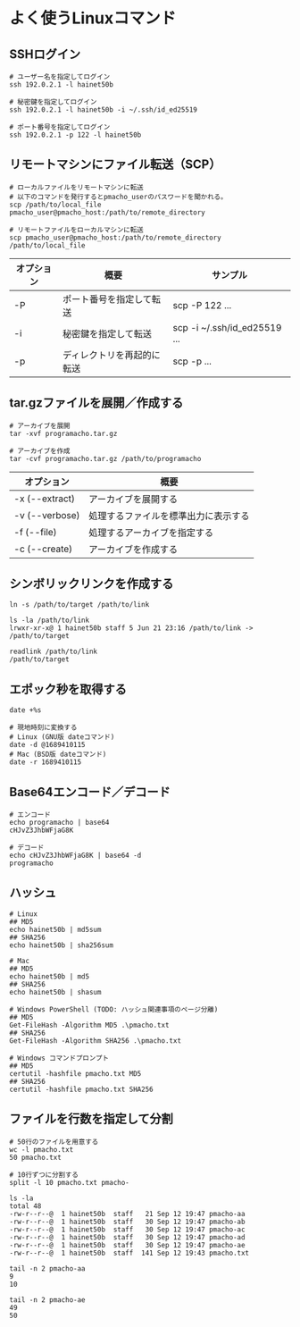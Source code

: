 # よく使うLinuxコマンド

## SSHログイン
```shell
# ユーザー名を指定してログイン
ssh 192.0.2.1 -l hainet50b

# 秘密鍵を指定してログイン
ssh 192.0.2.1 -l hainet50b -i ~/.ssh/id_ed25519

# ポート番号を指定してログイン
ssh 192.0.2.1 -p 122 -l hainet50b
```

## リモートマシンにファイル転送（SCP）
```shell
# ローカルファイルをリモートマシンに転送
# 以下のコマンドを発行するとpmacho_userのパスワードを聞かれる。
scp /path/to/local_file pmacho_user@pmacho_host:/path/to/remote_directory

# リモートファイルをローカルマシンに転送
scp pmacho_user@pmacho_host:/path/to/remote_directory /path/to/local_file
```

| オプション | 概要 | サンプル |
| --- | --- | --- |
| -P | ポート番号を指定して転送 | scp -P 122 ... |
| -i | 秘密鍵を指定して転送 | scp -i ~/.ssh/id_ed25519 ... |
| -p | ディレクトリを再起的に転送 | scp -p ... |

## tar.gzファイルを展開／作成する
```shell
# アーカイブを展開
tar -xvf programacho.tar.gz

# アーカイブを作成
tar -cvf programacho.tar.gz /path/to/programacho
```

| オプション | 概要 |
| --- | --- |
| -x (--extract) | アーカイブを展開する |
| -v (--verbose) | 処理するファイルを標準出力に表示する |
| -f (--file) | 処理するアーカイブを指定する |
| -c (--create) | アーカイブを作成する |

## シンボリックリンクを作成する
```shell
ln -s /path/to/target /path/to/link

ls -la /path/to/link
lrwxr-xr-x@ 1 hainet50b staff 5 Jun 21 23:16 /path/to/link -> /path/to/target

readlink /path/to/link
/path/to/target
```

## エポック秒を取得する
```shell
date +%s

# 現地時刻に変換する
# Linux (GNU版 dateコマンド)
date -d @1689410115
# Mac (BSD版 dateコマンド)
date -r 1689410115
```

## Base64エンコード／デコード
```shell
# エンコード
echo programacho | base64
cHJvZ3JhbWFjaG8K

# デコード
echo cHJvZ3JhbWFjaG8K | base64 -d
programacho
```

## ハッシュ
```shell
# Linux
## MD5
echo hainet50b | md5sum
## SHA256
echo hainet50b | sha256sum

# Mac
## MD5
echo hainet50b | md5
## SHA256
echo hainet50b | shasum

# Windows PowerShell (TODO: ハッシュ関連事項のページ分離)
## MD5
Get-FileHash -Algorithm MD5 .\pmacho.txt
## SHA256
Get-FileHash -Algorithm SHA256 .\pmacho.txt

# Windows コマンドプロンプト
## MD5
certutil -hashfile pmacho.txt MD5
## SHA256
certutil -hashfile pmacho.txt SHA256
```

## ファイルを行数を指定して分割
```shell
# 50行のファイルを用意する
wc -l pmacho.txt
50 pmacho.txt

# 10行ずつに分割する
split -l 10 pmacho.txt pmacho-

ls -la
total 48
-rw-r--r--@  1 hainet50b  staff   21 Sep 12 19:47 pmacho-aa
-rw-r--r--@  1 hainet50b  staff   30 Sep 12 19:47 pmacho-ab
-rw-r--r--@  1 hainet50b  staff   30 Sep 12 19:47 pmacho-ac
-rw-r--r--@  1 hainet50b  staff   30 Sep 12 19:47 pmacho-ad
-rw-r--r--@  1 hainet50b  staff   30 Sep 12 19:47 pmacho-ae
-rw-r--r--@  1 hainet50b  staff  141 Sep 12 19:43 pmacho.txt

tail -n 2 pmacho-aa
9
10

tail -n 2 pmacho-ae
49
50
```
